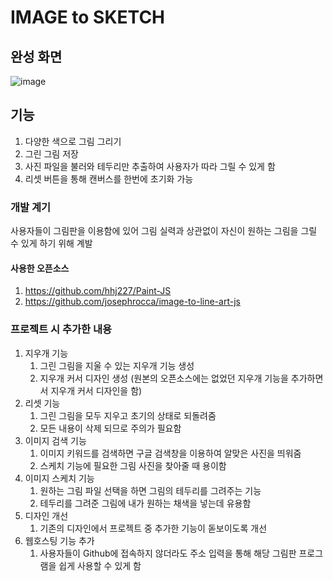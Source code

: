 # IMAGE to SKETCH

## 완성 화면
![image](https://github.com/bullrock33/Paint/assets/129020496/b1000140-da77-452d-9688-b47f882c0f3d)

## 기능
1. 다양한 색으로 그림 그리기
2. 그린 그림 저장
3. 사진 파일을 불러와 테두리만 추출하여 사용자가 따라 그릴 수 있게 함
4. 리셋 버튼을 통해 캔버스를 한번에 초기화 가능


### 개발 계기
사용자들이 그림판을 이용함에 있어 그림 실력과 상관없이 자신이 원하는 그림을 그릴 수 있게 하기 위해 계발


#### 사용한 오픈소스
1. https://github.com/hhj227/Paint-JS 
2. https://github.com/josephrocca/image-to-line-art-js



### 프로젝트 시 추가한 내용
1. 지우개 기능
   1. 그린 그림을 지울 수 있는 지우개 기능 생성
   2. 지우개 커서 디자인 생성 
   (원본의 오픈소스에는 없었던 지우개 기능을 추가하면서 지우개 커서 디자인을 함)
2. 리셋 기능
   1. 그린 그림을 모두 지우고 초기의 상태로 되돌려줌
   2. 모든 내용이 삭제 되므로 주의가 필요함
3. 이미지 검색 기능
   1. 이미지 키워드를 검색하면 구글 검색창을 이용하여 알맞은 사진을 띄워줌
   2. 스케치 기능에 필요한 그림 사진을 찾아줄 때 용이함
4. 이미지 스케치 기능
   1. 원하는 그림 파일 선택을 하면 그림의 테두리를 그려주는 기능
   2. 테두리를 그려준 그림에 내가 원하는 채색을 넣는데 유용함  
5. 디자인 개선
   1. 기존의 디자인에서 프로젝트 중 추가한 기능이 돋보이도록 개선
6. 웹호스팅 기능 추가
   1. 사용자들이 Github에 접속하지 않더라도 주소 입력을 통해 해당 그림판 프로그램을 쉽게 사용할 수 있게 함

   
